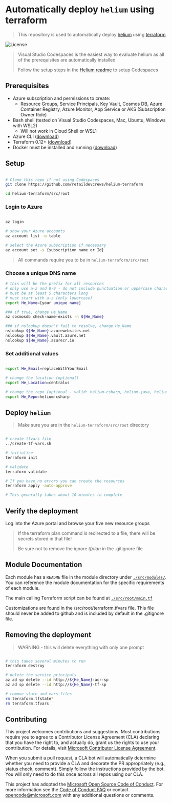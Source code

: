 # Automatically deploy `helium` using terraform

> This repository is used to automatically deploy [helium](https://github.com/retaildevcrews/helium) using [terraform](https://www.hashicorp.com/products/terraform)

![License](https://img.shields.io/badge/license-MIT-green.svg)

> Visual Studio Codespaces is the easiest way to evaluate helium as all of the prerequisites are automatically installed
>
> Follow the setup steps in the [Helium readme](https://github.com/retaildevcrews/helium) to setup Codespaces

## Prerequisites

- Azure subscription and permissions to create:
  - Resource Groups, Service Principals, Key Vault, Cosmos DB, Azure Container Registry, Azure Monitor, App Service or AKS (Subscription Owner Role)
- Bash shell (tested on Visual Studio Codespaces, Mac, Ubuntu, Windows with WSL2)
  - Will not work in Cloud Shell or WSL1
- Azure CLI ([download](https://docs.microsoft.com/en-us/cli/azure/install-azure-cli?view=azure-cli-latest))
- Terraform 0.12+ ([download](https://www.terraform.io/downloads.html))
- Docker must be installed and running ([download](https://docs.docker.com/get-docker/))

## Setup

```bash

# Clone this repo if not using Codespaces
git clone https://github.com/retaildevcrews/helium-terraform

cd helium-terraform/src/root

```

### Login to Azure

```bash

az login

# show your Azure accounts
az account list -o table

# select the Azure subscription if necessary
az account set -s {subscription name or Id}

```

> All commands require you to be in `helium-terraform/src/root`

### Choose a unique DNS name

```bash
# this will be the prefix for all resources
# only use a-z and 0-9 - do not include punctuation or uppercase characters
# must be at least 5 characters long
# must start with a-z (only lowercase)
export He_Name=[your unique name]

### if true, change He_Name
az cosmosdb check-name-exists -n ${He_Name}

### if nslookup doesn't fail to resolve, change He_Name
nslookup ${He_Name}.azurewebsites.net
nslookup ${He_Name}.vault.azure.net
nslookup ${He_Name}.azurecr.io

```

### Set additional values

```bash

export He_Email=replaceWithYourEmail

# change the location (optional)
export He_Location=centralus

# change the repo (optional - valid: helium-csharp, helium-java, helium-typescript)
export He_Repo=helium-csharp

```

## Deploy `helium`

> Make sure you are in the `helium-terraform/src/root` directory

```bash

# create tfvars file
../create-tf-vars.sh

# initialize
terraform init

# validate
terraform validate

# If you have no errors you can create the resources
terraform apply -auto-approve

# This generally takes about 10 minutes to complete

```

## Verify the deployment

Log into the Azure portal and browse your five new resource groups

> If the terraform plan command is redirected to a file, there will be secrets stored in that file!
>
> Be sure not to remove the ignore *tfplan* in the .gitignore file
>

## Module Documentation

Each module has a `README` file in the module directory under [`./src/modules/`](./src/modules/). You can reference the module documentation for the specific requirements of each module.

The main calling Terraform script can be found at [`./src/root/main.tf`](./src/root/main.tf)

Customizations are found in the /src/root/terraform.tfvars file.  This file should never be added to github and is included by default in the .gitignore file.

## Removing the deployment

>
> WARNING - this will delete everything with only one prompt
>

```bash

# this takes several minutes to run
terraform destroy

# delete the service principals
az ad sp delete --id http://${He_Name}-acr-sp
az ad sp delete --id http://${He_Name}-tf-sp

# remove state and vars files
rm terraform.tfstate*
rm terraform.tfvars

```

## Contributing

This project welcomes contributions and suggestions. Most contributions require you to agree to a Contributor License Agreement (CLA) declaring that you have the right to, and actually do, grant us the rights to use your contribution. For details, visit [Microsoft Contributor License Agreement](https://cla.opensource.microsoft.com).

When you submit a pull request, a CLA bot will automatically determine whether you need to provide a CLA and decorate the PR appropriately (e.g., status check, comment). Simply follow the instructions provided by the bot. You will only need to do this once across all repos using our CLA.

This project has adopted the [Microsoft Open Source Code of Conduct](https://opensource.microsoft.com/codeofconduct/). For more information see the [Code of Conduct FAQ](https://opensource.microsoft.com/codeofconduct/faq/) or contact [opencode@microsoft.com](mailto:opencode@microsoft.com) with any additional questions or comments.

